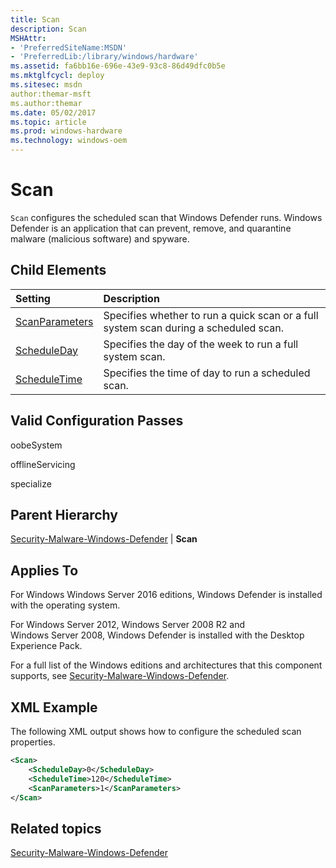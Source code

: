 ```yaml
---
title: Scan
description: Scan
MSHAttr:
- 'PreferredSiteName:MSDN'
- 'PreferredLib:/library/windows/hardware'
ms.assetid: fa6bb16e-696e-43e9-93c8-86d49dfc0b5e
ms.mktglfcycl: deploy
ms.sitesec: msdn
author:themar-msft
ms.author:themar
ms.date: 05/02/2017
ms.topic: article
ms.prod: windows-hardware
ms.technology: windows-oem
---
```

# Scan

`Scan` configures the scheduled scan that Windows Defender runs. Windows Defender is an application that can prevent, remove, and quarantine malware (malicious software) and spyware.

## Child Elements

| Setting                 | Description                                                                           |
|:------------------------|:--------------------------------------------------------------------------------------|
| [ScanParameters](security-malware-windows-defender-scan-scanparameters.md) | Specifies whether to run a quick scan or a full system scan during a scheduled scan. |
| [ScheduleDay](security-malware-windows-defender-scan-scheduleday.md) | Specifies the day of the week to run a full system scan. |
| [ScheduleTime](security-malware-windows-defender-scan-scheduletime.md) | Specifies the time of day to run a scheduled scan. |

## Valid Configuration Passes

oobeSystem

offlineServicing

specialize

## Parent Hierarchy

[Security-Malware-Windows-Defender](security-malware-windows-defender.md) | **Scan**

## Applies To

For Windows Windows Server 2016 editions, Windows Defender is installed with the operating system.

For Windows Server 2012, Windows Server 2008 R2 and Windows Server 2008, Windows Defender is installed with the Desktop Experience Pack.

For a full list of the Windows editions and architectures that this component supports, see [Security-Malware-Windows-Defender](security-malware-windows-defender.md).

## XML Example

The following XML output shows how to configure the scheduled scan properties.

```XML
<Scan>
    <ScheduleDay>0</ScheduleDay>
    <ScheduleTime>120</ScheduleTime>
    <ScanParameters>1</ScanParameters>
</Scan>
```

## Related topics

[Security-Malware-Windows-Defender](security-malware-windows-defender.md)
